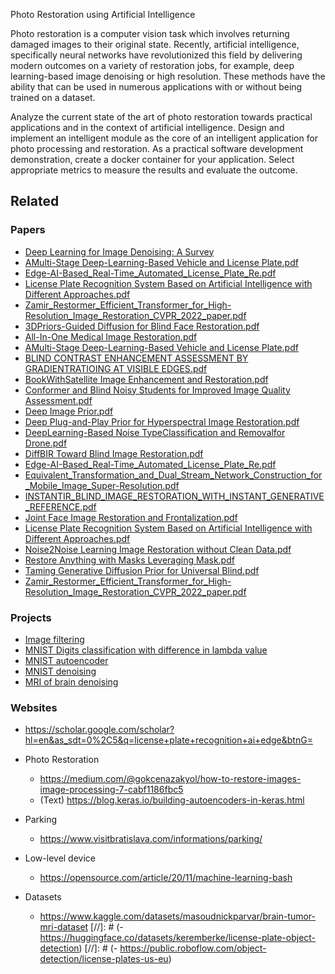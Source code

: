 Photo Restoration using Artificial Intelligence

Photo restoration is a computer vision task which involves returning damaged images to their original state. Recently,
artificial intelligence, specifically neural networks have revolutionized this field by delivering modern outcomes on a
variety of restoration jobs, for example, deep learning-based image denoising or high resolution. These methods have the
ability that can be used in numerous applications with or without being trained on a dataset.

Analyze the current state of the art of photo restoration towards practical applications and in the context of
artificial intelligence. Design and implement an intelligent module as the core of an intelligent application for photo
processing and restoration. As a practical software development demonstration, create a docker container for your
application. Select appropriate metrics to measure the results and evaluate the outcome.

## Related

### Papers

- [Deep Learning for Image Denoising: A Survey](https://arxiv.org/abs/1912.13171)
- [AMulti-Stage Deep-Learning-Based Vehicle and License Plate.pdf](resources%2FAMulti-Stage%20Deep-Learning-Based%20Vehicle%20and%20License%20Plate.pdf)
- [Edge-AI-Based_Real-Time_Automated_License_Plate_Re.pdf](resources%2FEdge-AI-Based_Real-Time_Automated_License_Plate_Re.pdf)
- [License Plate Recognition System Based on Artificial Intelligence with Different Approaches.pdf](resources%2FLicense%20Plate%20Recognition%20System%20Based%20on%20Artificial%20Intelligence%20with%20Different%20Approaches.pdf)
- [Zamir_Restormer_Efficient_Transformer_for_High-Resolution_Image_Restoration_CVPR_2022_paper.pdf](resources%2FZamir_Restormer_Efficient_Transformer_for_High-Resolution_Image_Restoration_CVPR_2022_paper.pdf)
- [3DPriors-Guided Diffusion for Blind Face Restoration.pdf](resources/3DPriors-Guided%20Diffusion%20for%20Blind%20Face%20Restoration.pdf)
- [All-In-One Medical Image Restoration.pdf](resources/All-In-One%20Medical%20Image%20Restoration.pdf)
- [AMulti-Stage Deep-Learning-Based Vehicle and License Plate.pdf](resources/AMulti-Stage%20Deep-Learning-Based%20Vehicle%20and%20License%20Plate.pdf)
- [BLIND CONTRAST ENHANCEMENT ASSESSMENT BY GRADIENTRATIOING AT VISIBLE EDGES.pdf](resources/BLIND%20CONTRAST%20ENHANCEMENT%20ASSESSMENT%20BY%20GRADIENTRATIOING%20AT%20VISIBLE%20EDGES.pdf)
- [BookWithSatellite Image Enhancement and Restoration.pdf](resources/BookWithSatellite%20Image%20Enhancement%20and%20Restoration.pdf)
- [Conformer and Blind Noisy Students for Improved Image Quality Assessment.pdf](resources/Conformer%20and%20Blind%20Noisy%20Students%20for%20Improved%20Image%20Quality%20Assessment.pdf)
- [Deep Image Prior.pdf](resources/Deep%20Image%20Prior.pdf)
- [Deep Plug-and-Play Prior for Hyperspectral Image Restoration.pdf](resources/Deep%20Plug-and-Play%20Prior%20for%20Hyperspectral%20Image%20Restoration.pdf)
- [DeepLearning-Based Noise TypeClassification and Removalfor Drone.pdf](resources/DeepLearning-Based%20Noise%20TypeClassification%20and%20Removalfor%20Drone.pdf)
- [DiffBIR Toward Blind Image Restoration.pdf](resources/DiffBIR%20Toward%20Blind%20Image%20Restoration.pdf)
- [Edge-AI-Based_Real-Time_Automated_License_Plate_Re.pdf](resources/Edge-AI-Based_Real-Time_Automated_License_Plate_Re.pdf)
- [Equivalent_Transformation_and_Dual_Stream_Network_Construction_for_Mobile_Image_Super-Resolution.pdf](resources/Equivalent_Transformation_and_Dual_Stream_Network_Construction_for_Mobile_Image_Super-Resolution.pdf)
- [INSTANTIR_BLIND_IMAGE_RESTORATION_WITH_INSTANT_GENERATIVE_REFERENCE.pdf](resources/INSTANTIR_BLIND_IMAGE_RESTORATION_WITH_INSTANT_GENERATIVE_REFERENCE.pdf)
- [Joint Face Image Restoration and Frontalization.pdf](resources/Joint%20Face%20Image%20Restoration%20and%20Frontalization.pdf)
- [License Plate Recognition System Based on Artificial Intelligence with Different Approaches.pdf](resources/License%20Plate%20Recognition%20System%20Based%20on%20Artificial%20Intelligence%20with%20Different%20Approaches.pdf)
- [Noise2Noise Learning Image Restoration without Clean Data.pdf](resources/Noise2Noise%20Learning%20Image%20Restoration%20without%20Clean%20Data.pdf)
- [Restore Anything with Masks Leveraging Mask.pdf](resources/Restore%20Anything%20with%20Masks%20Leveraging%20Mask.pdf)
- [Taming Generative Diffusion Prior for Universal Blind.pdf](resources/Taming%20Generative%20Diffusion%20Prior%20for%20Universal%20Blind.pdf)
- [Zamir_Restormer_Efficient_Transformer_for_High-Resolution_Image_Restoration_CVPR_2022_paper.pdf](resources/Zamir_Restormer_Efficient_Transformer_for_High-Resolution_Image_Restoration_CVPR_2022_paper.pdf)

### Projects

- [Image filtering](projects/denoising)
- [MNIST Digits classification with difference in lambda value](projects/digit-classification-scratch)
- [MNIST autoencoder](projects/simple-autoencoder)
- [MNIST denoising](projects/MNIST%20denoising)
- [MRI of brain denoising](projects/MRI%20images%20denoising)

### Websites

- https://scholar.google.com/scholar?hl=en&as_sdt=0%2C5&q=license+plate+recognition+ai+edge&btnG=

- Photo Restoration
    - https://medium.com/@gokcenazakyol/how-to-restore-images-image-processing-7-cabf1186fbc5
    - (Text) https://blog.keras.io/building-autoencoders-in-keras.html
- Parking
    - https://www.visitbratislava.com/informations/parking/
- Low-level device
    - https://opensource.com/article/20/11/machine-learning-bash
- Datasets
    - https://www.kaggle.com/datasets/masoudnickparvar/brain-tumor-mri-dataset
      [//]: # (- https://huggingface.co/datasets/keremberke/license-plate-object-detection)
      [//]: # (- https://public.roboflow.com/object-detection/license-plates-us-eu)
